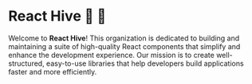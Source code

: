 # React Hive 🐝 🍯

Welcome to **React Hive**! This organization is dedicated to building and maintaining a suite of high-quality React components that simplify and enhance the development experience. Our mission is to create well-structured, easy-to-use libraries that help developers build applications faster and more efficiently.
